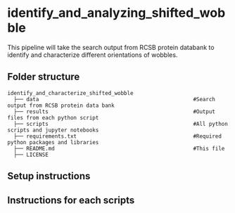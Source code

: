 # identify_and_analyzing_shifted_wobble
This pipeline will take the search output from RCSB protein databank to identify and characterize different orientations of wobbles. 

## Folder structure

    identify_and_characterize_shifted_wobble
      ├── data                                                 #Search output from RCSB protein data bank
      ├── results                                              #Output files from each python script
      ├── scripts                                              #All python scripts and jupyter notebooks
      ├── requirements.txt                                     #Required python packages and libraries
      ├── README.md                                            #This file
      ├── LICENSE

## Setup instructions

## Instructions for each scripts

